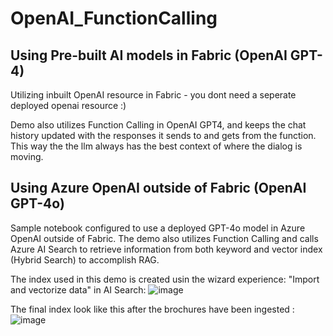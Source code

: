 # OpenAI_FunctionCalling
## Using Pre-built AI models in Fabric (OpenAI GPT-4)
Utilizing inbuilt OpenAI resource in Fabric - you dont need a seperate deployed openai resource :)

Demo also utilizes Function Calling in OpenAI GPT4, and keeps the chat history updated with the responses it sends to and gets from the function. 
This way the the llm always has the best context of where the dialog is moving.

## Using Azure OpenAI outside of Fabric (OpenAI GPT-4o)
Sample notebook configured to use a deployed GPT-4o model in Azure OpenAI outside of Fabric. The demo also utilizes Function Calling and calls Azure AI Search to retrieve information from both keyword and vector index (Hybrid Search) to accomplish RAG.

The index used in this demo is created usin the wizard experience: "Import and vectorize data" in AI Search: 
![image](https://github.com/7effrey89/OpenAI_FunctionCalling/assets/30802073/4568eeb2-53a7-43c3-8c9b-2413243f37ae)

The final index look like this after the brochures have been ingested :
![image](https://github.com/7effrey89/OpenAI_FunctionCalling/assets/30802073/465b80c5-ccdd-48c8-8431-81228a5bd644)
